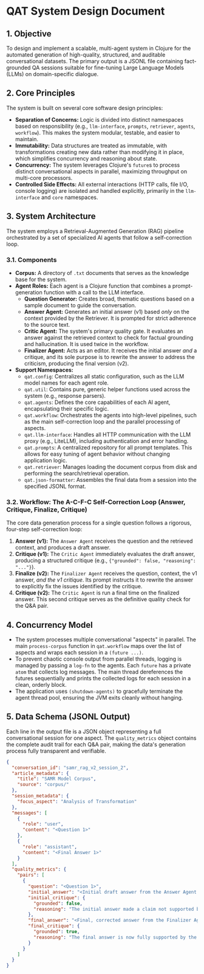 # QAT System Design Document

## 1. Objective
To design and implement a scalable, multi-agent system in Clojure for the automated generation of high-quality, structured, and auditable conversational datasets. The primary output is a JSONL file containing fact-grounded QA sessions suitable for fine-tuning Large Language Models (LLMs) on domain-specific dialogue.

## 2. Core Principles
The system is built on several core software design principles:
- **Separation of Concerns:** Logic is divided into distinct namespaces based on responsibility (e.g., `llm-interface`, `prompts`, `retriever`, `agents`, `workflow`). This makes the system modular, testable, and easier to maintain.
- **Immutability:** Data structures are treated as immutable, with transformations creating new data rather than modifying it in place, which simplifies concurrency and reasoning about state.
- **Concurrency:** The system leverages Clojure's `future`s to process distinct conversational aspects in parallel, maximizing throughput on multi-core processors.
- **Controlled Side Effects:** All external interactions (HTTP calls, file I/O, console logging) are isolated and handled explicitly, primarily in the `llm-interface` and `core` namespaces.

## 3. System Architecture
The system employs a Retrieval-Augmented Generation (RAG) pipeline orchestrated by a set of specialized AI agents that follow a self-correction loop.

### 3.1. Components
- **Corpus:** A directory of `.txt` documents that serves as the knowledge base for the system.
- **Agent Roles:** Each agent is a Clojure function that combines a prompt-generation function with a call to the LLM interface.
  - **Question Generator:** Creates broad, thematic questions based on a sample document to guide the conversation.
  - **Answer Agent:** Generates an initial answer (v1) based *only* on the context provided by the Retriever. It is prompted for strict adherence to the source text.
  - **Critic Agent:** The system's primary quality gate. It evaluates an answer against the retrieved context to check for factual grounding and hallucination. It is used twice in the workflow.
  - **Finalizer Agent:** Acts as an editor. It receives the initial answer *and* a critique, and its sole purpose is to rewrite the answer to address the criticism, producing the final version (v2).
- **Support Namespaces:**
  - `qat.config`: Centralizes all static configuration, such as the LLM model names for each agent role.
  - `qat.util`: Contains pure, generic helper functions used across the system (e.g., response parsers).
  - `qat.agents`: Defines the core capabilities of each AI agent, encapsulating their specific logic.
  - `qat.workflow`: Orchestrates the agents into high-level pipelines, such as the main self-correction loop and the parallel processing of aspects.
  - `qat.llm-interface`: Handles all HTTP communication with the LLM proxy (e.g., LiteLLM), including authentication and error handling.
  - `qat.prompts`: A centralized repository for all prompt templates. This allows for easy tuning of agent behavior without changing application logic.
  - `qat.retriever`: Manages loading the document corpus from disk and performing the search/retrieval operation.
  - `qat.json-formatter`: Assembles the final data from a session into the specified JSONL format.

### 3.2. Workflow: The A-C-F-C Self-Correction Loop (Answer, Critique, Finalize, Critique)
The core data generation process for a single question follows a rigorous, four-step self-correction loop:
1.  **Answer (v1):** The `Answer Agent` receives the question and the retrieved context, and produces a draft answer.
2.  **Critique (v1):** The `Critic Agent` immediately evaluates the draft answer, producing a structured critique (e.g., `{"grounded": false, "reasoning": "..."}`).
3.  **Finalize (v2):** The `Finalizer Agent` receives the question, context, the v1 answer, *and the v1 critique*. Its prompt instructs it to rewrite the answer to explicitly fix the issues identified by the critique.
4.  **Critique (v2):** The `Critic Agent` is run a final time on the finalized answer. This second critique serves as the definitive quality check for the Q&A pair.

## 4. Concurrency Model
- The system processes multiple conversational "aspects" in parallel. The main `process-corpus` function in `qat.workflow` maps over the list of aspects and wraps each session in a `(future ...)`.
- To prevent chaotic console output from parallel threads, logging is managed by passing a `log-fn` to the agents. Each `future` has a private `atom` that collects log messages. The main thread dereferences the futures sequentially and prints the collected logs for each session in a clean, orderly block.
- The application uses `(shutdown-agents)` to gracefully terminate the agent thread pool, ensuring the JVM exits cleanly without hanging.

## 5. Data Schema (JSONL Output)
Each line in the output file is a JSON object representing a full conversational session for one aspect. The `quality_metrics` object contains the complete audit trail for each Q&A pair, making the data's generation process fully transparent and verifiable.

```json
{
  "conversation_id": "samr_rag_v2_session_2",
  "article_metadata": {
    "title": "SAMR Model Corpus",
    "source": "corpus/"
  },
  "session_metadata": {
    "focus_aspect": "Analysis of Transformation"
  },
  "messages": [
    {
      "role": "user",
      "content": "<Question 1>"
    },
    {
      "role": "assistant",
      "content": "<Final Answer 1>"
    }
  ],
  "quality_metrics": {
    "pairs": [
      {
        "question": "<Question 1>",
        "initial_answer": "<Initial draft answer from the Answer Agent.>",
        "initial_critique": {
          "grounded": false,
          "reasoning": "The initial answer made a claim not supported by the context."
        },
        "final_answer": "<Final, corrected answer from the Finalizer Agent.>",
        "final_critique": {
          "grounded": true,
          "reasoning": "The final answer is now fully supported by the retrieved context."
        }
      }
    ]
  }
}
```

